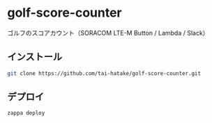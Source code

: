 # golf-score-counter
ゴルフのスコアカウント（SORACOM LTE-M Button / Lambda / Slack）

## インストール
```bash
git clone https://github.com/tai-hatake/golf-score-counter.git
```

## デプロイ
```bash
zappa deploy
```
